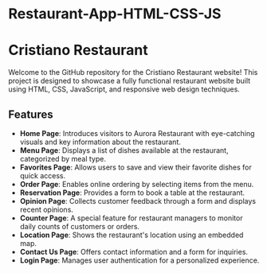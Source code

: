 # Restaurant-App-HTML-CSS-JS


# Cristiano Restaurant

Welcome to the GitHub repository for the Cristiano Restaurant website! This project is designed to showcase a fully functional restaurant website built using HTML, CSS, JavaScript, and responsive web design techniques.

## Features

- **Home Page**: Introduces visitors to Aurora Restaurant with eye-catching visuals and key information about the restaurant.
- **Menu Page**: Displays a list of dishes available at the restaurant, categorized by meal type.
- **Favorites Page**: Allows users to save and view their favorite dishes for quick access.
- **Order Page**: Enables online ordering by selecting items from the menu.
- **Reservation Page**: Provides a form to book a table at the restaurant.
- **Opinion Page**: Collects customer feedback through a form and displays recent opinions.
- **Counter Page**: A special feature for restaurant managers to monitor daily counts of customers or orders.
- **Location Page**: Shows the restaurant's location using an embedded map.
- **Contact Us Page**: Offers contact information and a form for inquiries.
- **Login Page**: Manages user authentication for a personalized experience.

